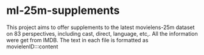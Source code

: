 # ml-25m-supplements
This project aims to offer supplements to the latest movielens-25m dataset on 83 perspectives, including cast, direct, language, etc,.
All the information were get from IMDB.
The text in each file is formatted as movielenID:::content
